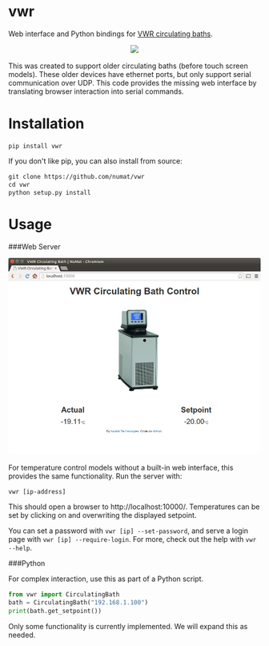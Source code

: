 vwr
===

Web interface and Python bindings for [VWR circulating baths](https://us.vwr.com/store/catalog/product.jsp?catalog_number=89203-002).

<p align="center">
  <img src="https://us.vwr.com/stibo/low_res/std.lang.all/53/83/7545383.jpg" height="400" />
</p>

This was created to support older circulating baths (before touch screen models).
These older devices have ethernet ports, but only support serial communication
over UDP. This code provides the missing web interface by translating browser
interaction into serial commands.

Installation
============

```
pip install vwr
```

If you don't like pip, you can also install from source:

```
git clone https://github.com/numat/vwr
cd vwr
python setup.py install
```

Usage
=====

###Web Server

![](screenshot.png)

For temperature control models without a built-in web interface, this provides
the same functionality. Run the server with:

```
vwr [ip-address]
```

This should open a browser to http://localhost:10000/. Temperatures can be set
by clicking on and overwriting the displayed setpoint.

You can set a password with `vwr [ip] --set-password`, and serve a login page
with `vwr [ip] --require-login`. For more, check out the help with `vwr --help`.

###Python

For complex interaction, use this as part of a Python script.

```python
from vwr import CirculatingBath
bath = CirculatingBath("192.168.1.100")
print(bath.get_setpoint())
```

Only some functionality is currently implemented. We will expand this as needed.
